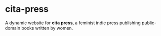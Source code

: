 # cita-press

A dynamic website for **cita press**, a feminist indie press publishing public-domain books written by women.